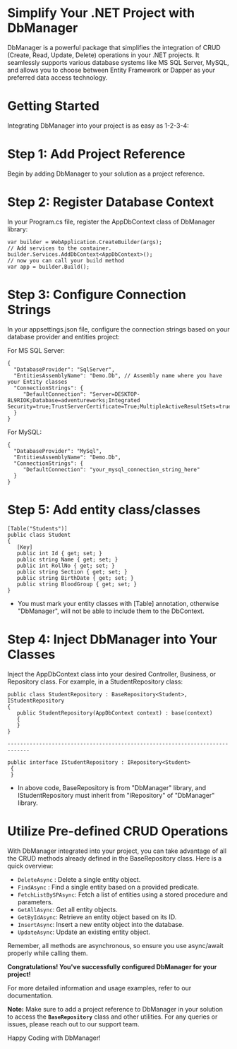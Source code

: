 # Simplify Your .NET Project with DbManager
DbManager is a powerful package that simplifies the integration of CRUD (Create, Read, Update, Delete) operations in your .NET projects. It seamlessly supports various database systems like MS SQL Server, MySQL, and allows you to choose between Entity Framework or Dapper as your preferred data access technology.

# Getting Started
Integrating DbManager into your project is as easy as 1-2-3-4:

# Step 1: Add Project Reference
Begin by adding DbManager to your solution as a project reference.

# Step 2: Register Database Context
In your Program.cs file, register the AppDbContext class of DbManager library:

    var builder = WebApplication.CreateBuilder(args);
    // Add services to the container.
    builder.Services.AddDbContext<AppDbContext>();
    // now you can call your build method
    var app = builder.Build();

# Step 3: Configure Connection Strings
In your appsettings.json file, configure the connection strings based on your database provider and entities project:

For MS SQL Server:

    {
      "DatabaseProvider": "SqlServer",
      "EntitiesAssemblyName": "Demo.Db", // Assembly name where you have your Entity classes
      "ConnectionStrings": {
         "DefaultConnection": "Server=DESKTOP-8L9RIOK;Database=adventureworks;Integrated Security=true;TrustServerCertificate=True;MultipleActiveResultSets=true;"
      }
    }

For MySQL:

    {
      "DatabaseProvider": "MySql",
      "EntitiesAssemblyName": "Demo.Db",
      "ConnectionStrings": {
         "DefaultConnection": "your_mysql_connection_string_here"
      }
    }
# Step 5: Add entity class/classes

    [Table("Students")]
    public class Student
    {
       [Key]
       public int Id { get; set; }
       public string Name { get; set; }
       public int RollNo { get; set; }
       public string Section { get; set; }
       public string BirthDate { get; set; }
       public string BloodGroup { get; set; }
    }

 - You must mark your entity classes with [Table] annotation, otherwise "DbManager", will not be able to include them to the DbContext.
   
# Step 4: Inject DbManager into Your Classes
Inject the AppDbContext class into your desired Controller, Business, or Repository class. For example, in a StudentRepository class:

    public class StudentRepository : BaseRepository<Student>, IStudentRepository
    {
       public StudentRepository(AppDbContext context) : base(context)
       {
       }
    }

    -----------------------------------------------------------------------------

    public interface IStudentRepository : IRepository<Student>
     {
     }
     

 - In above code, BaseRepository is from "DbManager" library, and IStudentRepository must inherit from "IRepository" of "DbManager" library.
   

     

   
# Utilize Pre-defined CRUD Operations
With DbManager integrated into your project, you can take advantage of all the CRUD methods already defined in the BaseRepository class. Here is a quick overview:

* `DeleteAsync` : Delete a single entity object.
* `FindAsync` : Find a single entity based on a provided predicate.
* `FetchListBySPAsync`: Fetch a list of entities using a stored procedure and parameters.
* `GetAllAsync`: Get all entity objects.
* `GetByIdAsync`: Retrieve an entity object based on its ID.
* `InsertAsync`: Insert a new entity object into the database.
* `UpdateAsync`: Update an existing entity object.
  

Remember, all methods are asynchronous, so ensure you use async/await properly while calling them.

**Congratulations! You've successfully configured DbManager for your project!**

For more detailed information and usage examples, refer to our documentation.

**Note:** Make sure to add a project reference to DbManager in your solution to access the **`BaseRepository`** class and other utilities. For any queries or issues, please reach out to our support team.

Happy Coding with DbManager!
   
